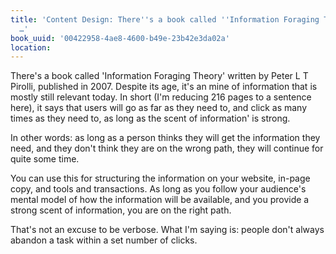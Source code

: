 ```yaml
---
title: 'Content Design: There''s a book called ''Information Foraging Theory'' written
  …'
book_uuid: '00422958-4ae8-4600-b49e-23b42e3da02a'
location: 
---
```


There's a book called 'Information Foraging Theory' written by Peter L T
Pirolli, published in 2007. Despite its age, it's an mine of information
that is mostly still relevant today. In short (I'm reducing 216 pages to a
sentence here), it says that users will go as far as they need to, and
click as many times as they need to, as long as the scent of information'
is strong.

In other words: as long as a person thinks they will get the information
they need, and they don't think they are on the wrong path, they will
continue for quite some time.

You can use this for structuring the information on your website, in-page
copy, and tools and transactions. As long as you follow your audience's
mental model of how the information will be available, and you provide a
strong scent of information, you are on the right path.

That's not an excuse to be verbose. What I'm saying is: people don't always
abandon a task within a set number of clicks.